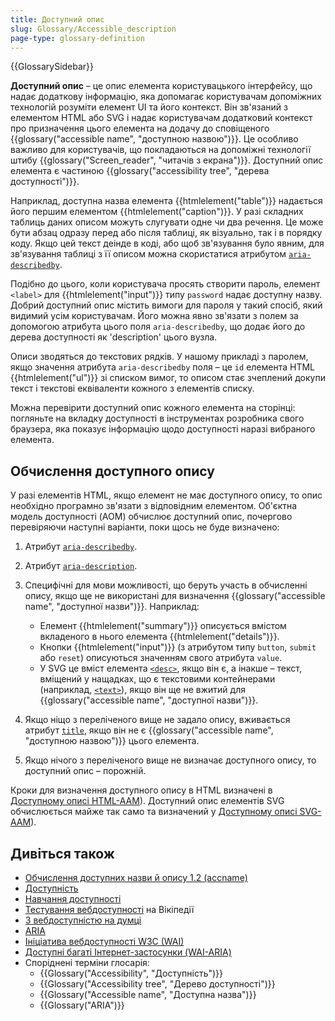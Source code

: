 ```yaml
---
title: Доступний опис
slug: Glossary/Accessible_description
page-type: glossary-definition
---
```


{{GlossarySidebar}}

**Доступний опис** – це опис елемента користувацького інтерфейсу, що надає додаткову інформацію, яка допомагає користувачам допоміжних технологій розуміти елемент UI та його контекст. Він зв'язаний з елементом HTML або SVG і надає користувачам додатковий контекст про призначення цього елемента на додачу до сповіщеного {{glossary("accessible name", "доступною назвою")}}. Це особливо важливо для користувачів, що покладаються на допоміжні технології штибу {{glossary("Screen_reader", "читачів з екрана")}}. Доступний опис елемента є частиною {{glossary("accessibility tree", "дерева доступності")}}.

Наприклад, доступна назва елемента {{htmlelement("table")}} надається його першим елементом {{htmlelement("caption")}}. У разі складних таблиць даних описом можуть слугувати одне чи два речення. Це може бути абзац одразу перед або після таблиці, як візуально, так і в порядку коду. Якщо цей текст деінде в коді, або щоб зв'язування було явним, для зв'язування таблиці з її описом можна скористатися атрибутом [`aria-describedby`](/uk/docs/Web/Accessibility/ARIA/Attributes/aria-describedby).

Подібно до цього, коли користувача просять створити пароль, елемент `<label>` для {{htmlelement("input")}} типу `password` надає доступну назву. Добрий доступний опис містить вимоги для пароля у такий спосіб, який видимий усім користувачам. Його можна явно зв'язати з полем за допомогою атрибута цього поля `aria-describedby`, що додає його до дерева доступності як 'description' цього вузла.

Описи зводяться до текстових рядків. У нашому прикладі з паролем, якщо значення атрибута `aria-describedby` поля – це `id` елемента HTML {{htmlelement("ul")}} зі списком вимог, то описом стає зчеплений докупи текст і текстові еквіваленти кожного з елементів списку.

Можна перевірити доступний опис кожного елемента на сторінці: погляньте на вкладку доступності в інструментах розробника свого браузера, яка показує інформацію щодо доступності наразі вибраного елемента.

## Обчислення доступного опису

У разі елементів HTML, якщо елемент не має доступного опису, то опис необхідно програмно зв'язати з відповідним елементом. Об'єктна модель доступності (AOM) обчислює доступний опис, почергово перевіряючи наступні варіанти, поки щось не буде визначено:

1. Атрибут [`aria-describedby`](/uk/docs/Web/Accessibility/ARIA/Attributes/aria-describedby).

2. Атрибут [`aria-description`](/uk/docs/Web/Accessibility/ARIA/Attributes/aria-description).

3. Специфічні для мови можливості, що беруть участь в обчисленні опису, якщо ще не використані для визначення {{glossary("accessible name", "доступної назви")}}. Наприклад:

   - Елемент {{htmlelement("summary")}} описується вмістом вкладеного в нього елемента {{htmlelement("details")}}.
   - Кнопки {{htmlelement("input")}} (з атрибутом типу `button`, `submit` або `reset`) описуються значенням свого атрибута `value`.
   - У SVG це вміст елемента [`<desc>`](/uk/docs/Web/SVG/Element/desc), якщо він є, а інакше – текст, вміщений у нащадках, що є текстовими контейнерами (наприклад, [`<text>`](/uk/docs/Web/SVG/Element/text)), якщо він ще не вжитий для {{glossary("accessible name", "доступної назви")}}.

4. Якщо ніщо з переліченого вище не задало опису, вживається атрибут [`title`](/uk/docs/Web/HTML/Global_attributes/title), якщо він не є {{glossary("accessible name", "доступною назвою")}} цього елемента.

5. Якщо нічого з переліченого вище не визначає доступного опису, то доступний опис – порожній.

Кроки для визначення доступного опису в HTML визначені в [Доступному описі HTML-AAM](https://www.w3.org/TR/html-aam-1.0/#accdesc-computation)). Доступний опис елементів SVG обчислюється майже так само та визначений у [Доступному описі SVG-AAM](https://www.w3.org/TR/svg-aam-1.0/#mapping_additional_nd)).

## Дивіться також

- [Обчислення доступних назви й опису 1.2 (accname)](https://w3c.github.io/accname/#mapping_additional_nd_description)
- [Доступність](/uk/docs/Web/Accessibility)
- [Навчання доступності](/uk/docs/Learn/Accessibility)
- [Тестування вебдоступності](https://uk.wikipedia.org/wiki/%D0%A2%D0%B5%D1%81%D1%82%D1%83%D0%B2%D0%B0%D0%BD%D0%BD%D1%8F_%D0%B2%D0%B5%D0%B1%D0%B4%D0%BE%D1%81%D1%82%D1%83%D0%BF%D0%BD%D0%BE%D1%81%D1%82%D1%96) на Вікіпедії
- [З вебдоступністю на думці](https://webaim.org/)
- [ARIA](/uk/docs/Web/Accessibility/ARIA)
- [Ініціатива вебдоступності W3C (WAI)](https://www.w3.org/WAI/)
- [Доступні багаті Інтернет-застосунки (WAI-ARIA)](https://w3c.github.io/aria/)
- Споріднені терміни глосарія:
  - {{Glossary("Accessibility", "Доступність")}}
  - {{Glossary("Accessibility tree", "Дерево доступності")}}
  - {{Glossary("Accessible name", "Доступна назва")}}
  - {{Glossary("ARIA")}}
